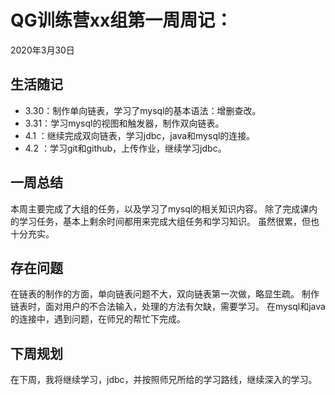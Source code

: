 # QG训练营xx组第一周周记：
2020年3月30日

## 生活随记

* 3.30：制作单向链表，学习了mysql的基本语法：增删查改。
* 3.31：学习mysql的视图和触发器，制作双向链表。
* 4.1  ：继续完成双向链表，学习jdbc，java和mysql的连接。
* 4.2  ：学习git和github，上传作业，继续学习jdbc。

## 一周总结
本周主要完成了大组的任务，以及学习了mysql的相关知识内容。
除了完成课内的学习任务，基本上剩余时间都用来完成大组任务和学习知识。
虽然很累，但也十分充实。

## 存在问题
在链表的制作的方面，单向链表问题不大，双向链表第一次做，略显生疏。
制作链表时，面对用户的不合法输入，处理的方法有欠缺，需要学习。
在mysql和java的连接中，遇到问题，在师兄的帮忙下完成。

## 下周规划
在下周，我将继续学习，jdbc，并按照师兄所给的学习路线，继续深入的学习。



